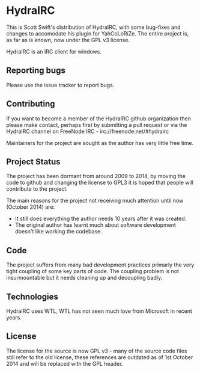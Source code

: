 # HydraIRC

This is Scott Swift's distribution of HydraIRC, with some bug-fixes and changes to accomodate his
plugin for YahCoLoRiZe. The entire project is, as far as is known, now under the GPL v3 license.

HydraIRC is an IRC client for windows.

## Reporting bugs

Please use the issue tracker to report bugs.

## Contributing

If you want to become a member of the HydraIRC github organization then please make contact, perhaps first by submitting
a pull request or via the HydraIRC channel on FreeNode IRC - irc://freenode.net/#hydrairc

Maintainers for the project are sought as the author has very little free time.

## Project Status

The project has been dormant from around 2009 to 2014, by moving the code to github and changing the license to GPL3
it is hoped that people will contribute to the project.

The main reasons for the project not receiving much attention until now (October 2014) are:

* It still does everything the author needs 10 years after it was created.
* The original author has learnt much about software development doesn't like working the codebase.

## Code

The project suffers from many bad development practices primarly the very tight coupling of some key parts of code.
The coupling problem is not insurmountable but it needs cleaning up and decoupling badly.

## Technologies

HydraIRC uses WTL, WTL has not seen much love from Microsoft in recent years.

## License

The license for the source is now GPL v3 - many of the source code files still refer to the old license, these references
are outdated as of 1st October 2014 and will be replaced with the GPL header.

